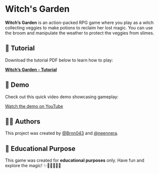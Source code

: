 # Witch's Garden

**Witch’s Garden** is an action-packed RPG game where you play as a witch collecting veggies to make potions to reclaim her lost magic. You can use the broom and manipulate the weather to protect the veggies from slimes.

## 📜 Tutorial

Download the tutorial PDF below to learn how to play:

[**Witch’s Garden - Tutorial**](https://github.com/user-attachments/files/18122121/Witch.s.Garden.-.tutorial.pdf)

## 🎥 Demo

Check out this quick video demo showcasing gameplay:

[Watch the demo on YouTube](https://youtu.be/jiAvBtDjQqI?si=1ysHxNenX9nwCkjG)

## 👨‍💻 Authors

This project was created by [@Brnn043](https://github.com/Brnn043) and [@neennera](https://github.com/neennera).

## 📄 Educational Purpose

This game was created for **educational purposes** only. Have fun and explore the magic! ✨🧙‍♀️🔮🍄🌿

